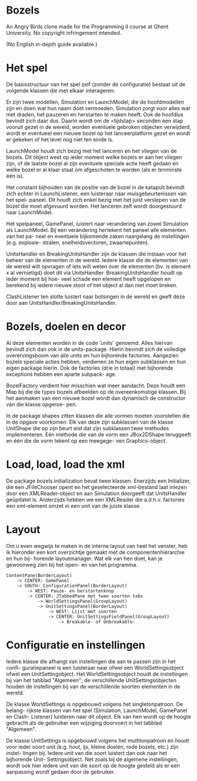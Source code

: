 Bozels
======

An Angry Birds clone made for the Programming II course at Ghent University. No
copyright infringement intended.

(No English in-depth guide available.)


Het spel
========

De basisstructuur van het spel zelf (zonder de configuratie) bestaat uit de
volgende klassen die met elkaar interageren:

Er zijn twee modellen, Simulation en LaunchModel, die de hoofdmodellen zijn en
doen wat hun naam doet vermoeden. Simulation zorgt voor alles wat met draden,
het pauzeren en herstarten te maken heeft. Ook de hoofdlus bevindt zich daar
dus. Daarin wordt om de &lt;tijdstap&gt; seconden een stap vooruit gezet in de wereld,
worden eventuele gebroken objecten verwijderd, wordt er eventueel een nieuwe
bozel op het lanceerplatform gezet en wordt er gekeken of het level nog niet ten
einde is.

LaunchModel houdt zich bezig met het lanceren en het vliegen van de bozels. Dit
object weet op ieder moment welke bozels er aan het vliegen zijn, of de laatste
bozel al zijn eventuele speciale actie heeft gedaan en welke bozel er al klaar
staat om afgeschoten te worden (als er tenminste één is).
  
Het constant bijhouden van de positie van de bozel in de katapult bevindt zich
echter in LaunchListener, een luisteraar naar muisgebeurtenissen van het spel-
paneel. Dit houdt zich enkel bezig met het juist verslepen van de bozel die moet
afgevuurd worden. Het lanceren zelf wordt doorgestuurd naar LaunchModel.
	
Het spelpaneel, GamePanel, luistert naar verandering van zowel Simulation als
LaunchModel. Bij een verandering hertekent het paneel alle elementen van het pa-
neel en eventuele bijkomende zaken naargelang de instellingen (e.g. explosie-
stralen, snelheidsvectoren, zwaartepunten).
    
UnitsHandler en BreakingUnitsHandler zijn de klassen die instaan voor het beheer
van de elementen in de wereld. Iedere klasse die de elementen van de wereld wilt
opvragen of iets wilt weten over de elementen (bv. is element x al vernietigd)
doet dit via UnitsHandler. BreakingUnitsHandler houdt op ieder moment bij hoe-
veel schade een element heeft opgelopen en berekend bij iedere nieuwe stoot of
het object al dan niet moet breken.
    
ClashListener ten slotte luistert naar botsingen in de wereld en geeft deze door
aan UnitsHandler/BreakingUnitsHandler.


Bozels, doelen en decor
=======================

Al deze elementen worden in de code 'units' genoemd. Alles hiervan bevindt zich
dan ook in de units-package. Hierin bevindt zich de volledige overervingsboom
van alle units en hun bijhorende factories. Aangezien bozels speciale acties
hebben, verdienen ze hun eigen subklassen en hun eigen package hierin. Ook de
factories (drie in totaal) met bijhorende exceptions hebben een aparte subpack-
age.

BozelFactory verdient hier misschien wat meer aandacht. Deze houdt een Map bij
die de types bozels afbeelden op de overeenkomstige klassen. Bij het aanmaken
van een nieuwe bozel wordt dan dynamisch de constructor van die klasse opgeroe-
pen.

In de package shapes zitten klassen die alle vormen moeten voorstellen die in de
opgave voorkomen. Elk van deze zijn subklassen van de klasse UnitShape die op
zijn beurt eist dat zijn subklassen twee methodes implementeren. Eén methode die
van de vorm een JBox2DShape teruggeeft en één die de vorm tekent op een meegege-
ven Graphics-object.


Load, load, load the xml
========================

De package bozels.initialization bevat twee klassen. Enerzijds een Initializer,
die een JFileChooser opent en het geselecteerde xml-bestand laat inlezen door
een XMLReader-object en aan Simulation doorgeeft dat UnitsHandler geüpdatet is.
Anderzijds hebben we een XMLReader die a.d.h.v. factories een xml-element omzet
in een unit van de juiste klasse.


Layout
======

Om u even wegwijs te maken in de interne layout van heel het venster, heb ik
hieronder een kort overzichtje gemaakt met de componentenhiërarchie en hun bij-
horende layoutmanager. Wat elk van hen doet, kan je gewoonweg zien bij het open-
en van het programma.

```
ContentPane(BorderLayout)
    -> CENTER: GamePanel
    -> SOUTH: ConfigurationPanel(BorderLayout)
        -> WEST: Pauze- en herstartenknop
        -> CENTER: JTabbedPane met twee soorten tabs
            -> WorldSettingsPanel(GroupLayout)
            -> UnitSettingsPanel(BorderLayout)
                -> WEST: Lijst met soorten
                -> CENTER: UnitSettingsFieldPanel(GroupLayout)
                    -> Breakable- of Unbreakable-
```


Configuratie en instellingen
============================

Iedere klasse die afhangt van instellingen die aan te passen zijn in het confi-
guratiepaneel is een luisteraar naar ofwel een WorldSettingsobject ofwel een
UnitSettingobject. Het WorldSettingsobject houdt de instellingen bij van het
tabblad "Algemeen"; de verschillende UnitSettingsobjecten houden de instellingen
bij van de verschillende soorten elementen in de wereld.

De klasse WorldSettings is opgebouwd volgens het singletonpatroon. De belang-
rijkste klassen van het spel (Simulation, LaunchModel, GamePanel en Clash-
Listener) luisteren naar dit object. Elk van hen wordt op de hoogte gebracht als
de gebruiker een wijziging doorvoert in het tabblad "Algemeen".

De klasse UnitSettings is opgebouwd volgens het multitonpatroon en houdt voor
ieder soort unit (e.g. hout, ijs, kleine doelen, rode bozels, etc.) zijn instel-
lingen bij. Iedere unit van die soort luistert dan ook naar het bijhorende Unit-
Settingsobject. Net zoals bij de algemene instellingen, wordt ook hier iedere
unit van die soort op de hoogte gesteld als er een aanpassing wordt gedaan door
de gebruiker.